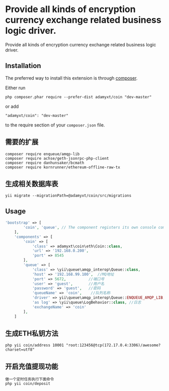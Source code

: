 Provide all kinds of encryption currency exchange related business logic driver.
================================================================================
Provide all kinds of encryption currency exchange related business logic driver.

Installation
------------

The preferred way to install this extension is through [composer](http://getcomposer.org/download/).

Either run

```
php composer.phar require --prefer-dist adamyxt/coin "dev-master"
```

or add

```
"adamyxt/coin": "dev-master"
```

to the require section of your `composer.json` file.


需要的扩展
------------
```
composer require enqueue/amqp-lib
composer require achse/geth-jsonrpc-php-client
composer require danhunsaker/bcmath
composer require kornrunner/ethereum-offline-raw-tx
```

生成相关数据库表
------------
```
yii migrate --migrationPath=@adamyxt/coin/src/migrations
```
Usage
-----
```php
'bootstrap' => [
        'coin', 'queue', // The component registers its own console commands
    ],
    'components' => [
        'coin' => [
            'class' => adamyxt\coin\eth\Coin::class,
            'url' => '192.168.0.200',
            'port' => 8545
        ],
        'queue' => [
            'class' => \yii\queue\amqp_interop\Queue::class,
            'host' => '192.168.99.100',  //MQ地址
            'port' => 5672,          //端口号
            'user' => 'guest',       //用户名
            'password' => 'guest',   //密码
            'queueName' => 'coin',    //队列名称
            'driver' => yii\queue\amqp_interop\Queue::ENQUEUE_AMQP_LIB, //驱动方式
            'as log' => \yii\queue\LogBehavior::class, //日志
            'exchangeName' => 'coin'
        ],
    ]
```

生成ETH私钥方法
-----
```
php yii coin/address 10001 "root:123456@tcp(172.17.0.4:3306)/awesome?charset=utf8"
```

开启充值提现功能
-----
```
做一个定时任务执行下面命令
php yii coin/deposit
```